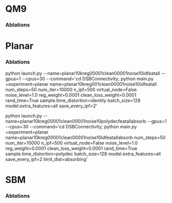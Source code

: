 
# QM9

### Ablations

# Planar

### Ablations

python launch.py --name=planar10kreg00001clean00001noise10idfeatall --gpus=1 --cpus=30 --command='cd DSBConnectivity; python main.py +experiment=planar name=planar10kreg001clean00001noise10idfeatall num_steps=50 num_iter=10000 n_ipf=500 virtual_node=False noise_level=1.0 reg_weight=0.0001 clean_loss_weight=0.0001 rand_time=True sample.time_distortion=identity batch_size=128 model.extra_features=all save_every_ipf=2'


python launch.py --name=planar10kreg00001clean00001noise10polydecfeatallabsorb --gpus=1 --cpus=30 --command='cd DSBConnectivity; python main.py +experiment=planar name=planar10kreg00001clean00001noise10idfeatallabsorb num_steps=50 num_iter=10000 n_ipf=500 virtual_node=False noise_level=1.0 reg_weight=0.0001 clean_loss_weight=0.0001 rand_time=True sample.time_distortion=polydec batch_size=128 model.extra_features=all save_every_ipf=2 limit_dist=absorbing'

# SBM

### Ablations
